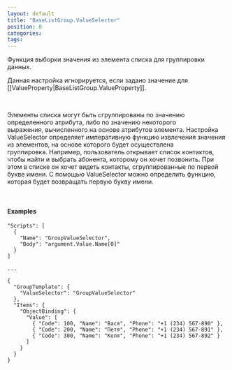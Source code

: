 ```yaml
---
layout: default
title: "BaseListGroup.ValueSelector"
position: 0
categories: 
tags: 
---
```


Функция выборки значения из элемента списка для группировки данных.

Данная настройка игнорируется, если задано значение для [[ValueProperty|BaseListGroup.ValueProperty]].

   

Элементы списка могут быть сгруппированы по значению определенного атрибута, либо по значению некоторого выражения, вычисленного на основе атрибутов элемента. Настройка ValueSelector определяет императивную функцию извлечения значения из элементов, на основе которого будет осуществлена группировка. Например, пользователь открывает список контактов, чтобы найти и выбрать абонента, которому он хочет позвонить. При этом в списке он хочет видеть контакты, сгруппированные по первой букве имени. С помощью ValueSelector можно определить функцию, которая будет возвращать первую букву имени.

   

#### Examples

```
"Scripts": [
  {
    "Name": "GroupValueSelector",
    "Body": "argument.Value.Name[0]"
  }
]
   
...
   
{
  "GroupTemplate": {
    "ValueSelector": "GroupValueSelector"
  },
  "Items": {
    "ObjectBinding": {
      "Value": [
        { "Code": 100, "Name": "Вася", "Phone": "+1 (234) 567-890" },
        { "Code": 200, "Name": "Петя", "Phone": "+1 (234) 567-891" },
        { "Code": 300, "Name": "Коля", "Phone": "+1 (234) 567-892" }
      ]
    }
  }
}
```

 

 

